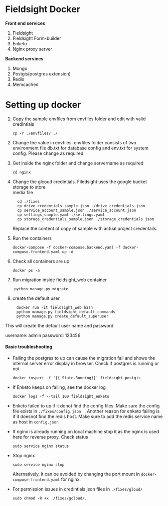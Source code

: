 Fieldsight Docker 
=======================


**Front end services**

 1. Fieldsight
 2. Fieldsight Form-builder
 3. Enketo 
 4. Nginx proxy server

**Backend services**

 1. Mongo
 2. Postgis(postgres extension)
 3. Redis
 4. Memcached

Setting up docker
==================

1. Copy the sample envfiles from envfiles folder and edit with valid credintials

	``` cp -r ./envfiles/ ./ ```

2. Change the value in envfiles. envfiles folder consists of two environment file db.txt for database config and env.txt for system config. Please change as required.

3. Get inside the nginx folder and change servername as required

   ``` cd nginx ```
   
4. Change the glcoud credintials. Filedsight uses the google bucket storage to store  
  media file

   ```
     cd ./fixes
     cp drive_credentials_sample.json ./drive_credentials.json
     cp service_account_sample.json ./service_account.json
     cp settings_sample.yaml ./settings.yaml
     cp storage_credentials_sample.json ./storage_credentials.json

   ```
   Replace the content of copy of sample with actual project credentails.

5. Run the containers

   ``` docker-compose -f docker-compose.backend.yaml -f docker-compose.frontend.yaml up -d ```

6. Check all containers are up

   ``` docker ps -a ``` 
   
7. Run migration inside fieldsight_web container

  ``` docker run -it fieldsight_web bash 
      python manage.py migrate
  ```
8. create the default user

 ```
      docker run -it fieldsight_web bash 
      python manage.py fieldsight_default_commands
      python manage.py create_default_superuser
```
This will create the default user name and password

  username: admin
  password: 123456

#### Basic troubleshooting

- Failing the postgres to up can cause the migration fail and shows the internal 
  server error display in browser. Check if postgres is running or not

  ``` docker inspect -f '{{.State.Running}}' fieldsight_postgis ```

- If Enketo keeps on failing, see the docker log

  ``` docker logs -f --tail 100 fieldsight_enketo ```

- Enketo failed to up if it donot find the config files. Make sure the config file 
  exists in ```./fixes/config.json ``` . Another reason for enketo failing is if it doesnot find the redis host. Make sure to add the redis service name as host in ```config.json```

- If nginx is already running on local machine stop it as the nginx is used here for 
  reverse proxy. Check status

  ``` sudo service nginx status ```

- Stop nginx 

  ``` sudo service nginx stop ```

  Alternatively, it can be avoided by changing the port mount in 
  ``` docker-compose-frontend.yaml ``` for nginx.

- For permission issues in credintials json files in ``` ./fixes/gloud/ ```

  ``` sudo chmod -R +x ./fixes/gcloud/. ```




